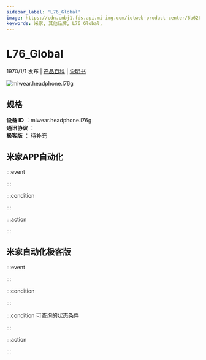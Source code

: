 ```yaml
---
sidebar_label: 'L76_Global'
image: https://cdn.cnbj1.fds.api.mi-img.com/iotweb-product-center/6b626566678a1e5b1b21f4784e4a7db5_1650012468303.png?GalaxyAccessKeyId=AKVGLQWBOVIRQ3XLEW&Expires=9223372036854775807&Signature=rA3qdqNsZWFYtsOpahT6CQQrhOY=
keywords: 米家, 其他品牌, L76_Global, 
---
```

# L76_Global

1970/1/1 发布 | [产品百科](https://home.mi.com/webapp/content/baike/product/index.html?model=miwear.headphone.l76g/) | [说明书](https://home.mi.com/views/introduction.html?model=miwear.headphone.l76g&region=cn)

![miwear.headphone.l76g](https://cdn.cnbj1.fds.api.mi-img.com/iotweb-product-center/6b626566678a1e5b1b21f4784e4a7db5_1650012468303.png?GalaxyAccessKeyId=AKVGLQWBOVIRQ3XLEW&Expires=9223372036854775807&Signature=rA3qdqNsZWFYtsOpahT6CQQrhOY=)

## 规格  
> 
**设备 ID** ：miwear.headphone.l76g  
**通讯协议** ：  
**极客版**  ： 待补充 


## 米家APP自动化  

:::event  

:::

:::condition  

:::

:::action   

:::

## 米家自动化极客版  

:::event  

:::

:::condition  

:::

:::condition 可查询的状态条件  

:::

:::action  

:::

        
